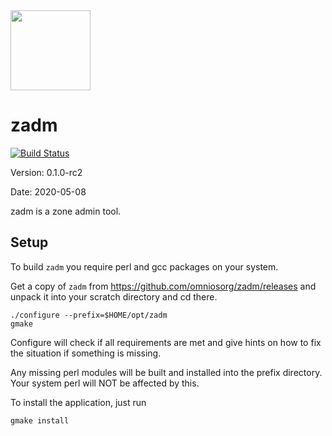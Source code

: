 <img src="http://www.omniosce.org/OmniOSce_logo.svg" height="128">

zadm
=========

[![Build Status](https://travis-ci.org/omniosorg/zadm.svg?branch=master)](https://travis-ci.org/omniosorg/zadm)

Version: 0.1.0-rc2

Date: 2020-05-08

zadm is a zone admin tool.

Setup
-----

To build `zadm` you require perl and gcc packages on your
system.

Get a copy of `zadm` from https://github.com/omniosorg/zadm/releases
and unpack it into your scratch directory and cd there.

    ./configure --prefix=$HOME/opt/zadm
    gmake

Configure will check if all requirements are met and give
hints on how to fix the situation if something is missing.

Any missing perl modules will be built and installed into the prefix
directory. Your system perl will NOT be affected by this.

To install the application, just run

    gmake install
